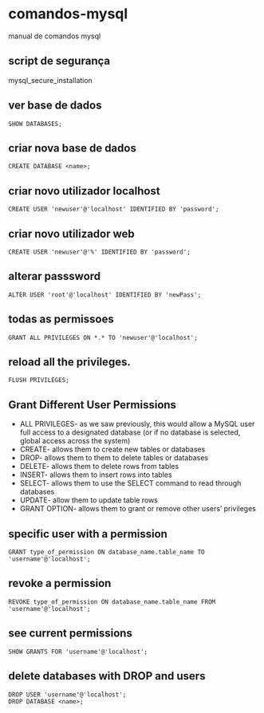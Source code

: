 # comandos-mysql
manual de comandos mysql

## script de segurança
mysql_secure_installation

## ver base de dados
```
SHOW DATABASES;
```

## criar nova base de dados
```
CREATE DATABASE <name>;
```

## criar novo utilizador localhost
```
CREATE USER 'newuser'@'localhost' IDENTIFIED BY 'password';
```

## criar novo utilizador web
```
CREATE USER 'newuser'@'%' IDENTIFIED BY 'password';
```

## alterar passsword
```
ALTER USER 'root'@'localhost' IDENTIFIED BY 'newPass';
```

## todas as permissoes
```
GRANT ALL PRIVILEGES ON *.* TO 'newuser'@'localhost';
```

## reload all the privileges.
```
FLUSH PRIVILEGES;
```

## Grant Different User Permissions

* ALL PRIVILEGES- as we saw previously, this would allow a MySQL user full access to a designated database (or if no database is selected, global access across the system)
* CREATE- allows them to create new tables or databases
* DROP- allows them to them to delete tables or databases
* DELETE- allows them to delete rows from tables
* INSERT- allows them to insert rows into tables
* SELECT- allows them to use the SELECT command to read through databases
* UPDATE- allow them to update table rows
* GRANT OPTION- allows them to grant or remove other users’ privileges

## specific user with a permission
```
GRANT type_of_permission ON database_name.table_name TO 'username'@'localhost';
```

## revoke a permission
```
REVOKE type_of_permission ON database_name.table_name FROM 'username'@'localhost';
```

## see current permissions
```
SHOW GRANTS FOR 'username'@'localhost';
```

## delete databases with DROP and users
```
DROP USER 'username'@'localhost';
DROP DATABASE <name>;
